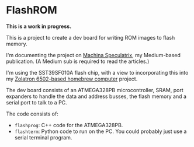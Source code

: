 # FlashROM

**This is a work in progress.**

This is a project to create a dev board for writing ROM images to flash memory.

I'm documenting the project on [Machina Speculatrix](https://medium.com/machina-speculatrix), my Medium-based publication. (A Medium sub is required to read the articles.)

I'm using the SST39SF010A flash chip, with a view to incorporating this into my [Zolatron 6502-based homebrew computer](https://medium.com/machina-speculatrix/subpage/0b8cf602629b) project.

The dev board consists of an ATMEGA328PB microcontroller, SRAM, port expanders to handle the data and address busses, the flash memory and a serial port to talk to a PC.

The code consists of:

- `flashprog`: C++ code for the ATMEGA328PB.
- `flashterm`: Python code to run on the PC. You could probably just use a serial terminal program.
